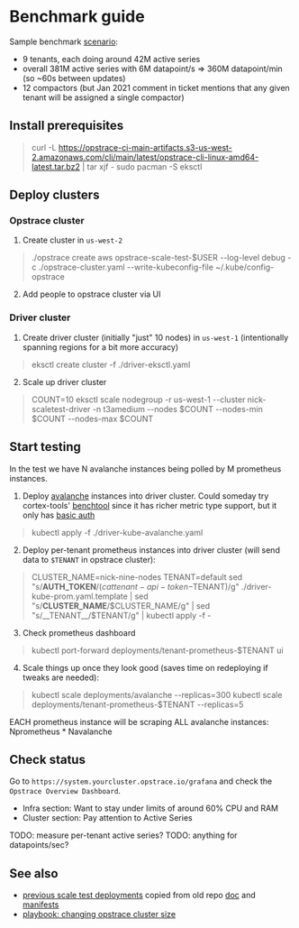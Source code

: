 # Benchmark guide

Sample benchmark [scenario](https://github.com/cortexproject/cortex/issues/3753):
- 9 tenants, each doing around 42M active series
- overall 381M active series with 6M datapoint/s => 360M datapoint/min (so ~60s between updates)
- 12 compactors (but Jan 2021 comment in ticket mentions that any given tenant will be assigned a single compactor)

## Install prerequisites

> curl -L https://opstrace-ci-main-artifacts.s3-us-west-2.amazonaws.com/cli/main/latest/opstrace-cli-linux-amd64-latest.tar.bz2 | tar xjf -
> sudo pacman -S eksctl

## Deploy clusters

### Opstrace cluster

1. Create cluster in `us-west-2`

> ./opstrace create aws opstrace-scale-test-$USER --log-level debug -c ./opstrace-cluster.yaml --write-kubeconfig-file ~/.kube/config-opstrace

2. Add people to opstrace cluster via UI

### Driver cluster

1. Create driver cluster (initially "just" 10 nodes) in `us-west-1` (intentionally spanning regions for a bit more accuracy)

> eksctl create cluster -f ./driver-eksctl.yaml

2. Scale up driver cluster

> COUNT=10
> eksctl scale nodegroup -r us-west-1 --cluster nick-scaletest-driver -n t3amedium --nodes $COUNT --nodes-min $COUNT --nodes-max $COUNT

## Start testing

In the test we have N avalanche instances being polled by M prometheus instances.

1. Deploy [avalanche](https://github.com/open-fresh/avalanche) instances into driver cluster. Could someday try cortex-tools' [benchtool](https://github.com/grafana/cortex-tools/blob/main/docs/benchtool.md) since it has richer metric type support, but it only has [basic auth](https://github.com/grafana/cortex-tools/blob/main/pkg/bench/query_runner.go#L185)

> kubectl apply -f ./driver-kube-avalanche.yaml

2. Deploy per-tenant prometheus instances into driver cluster (will send data to `$TENANT` in opstrace cluster):

> CLUSTER_NAME=nick-nine-nodes
> TENANT=default
> sed "s/__AUTH_TOKEN__/$(cat tenant-api-token-$TENANT)/g" ./driver-kube-prom.yaml.template | sed "s/__CLUSTER_NAME__/$CLUSTER_NAME/g" | sed "s/__TENANT__/$TENANT/g" | kubectl apply -f -

3. Check prometheus dashboard

> kubectl port-forward deployments/tenant-prometheus-$TENANT ui

4. Scale things up once they look good (saves time on redeploying if tweaks are needed):

> kubectl scale deployments/avalanche --replicas=300
> kubectl scale deployments/tenant-prometheus-$TENANT --replicas=5

EACH prometheus instance will be scraping ALL avalanche instances: Nprometheus * Navalanche

## Check status

Go to `https://system.yourcluster.opstrace.io/grafana` and check the `Opstrace Overview Dashboard`.
- Infra section: Want to stay under limits of around 60% CPU and RAM
- Cluster section: Pay attention to Active Series

TODO: measure per-tenant active series?
TODO: anything for datapoints/sec?

## See also

- [previous scale test deployments](./old/) copied from old repo [doc](https://github.com/opstrace/opstrace-prelaunch/blob/963d874b781299cab094629967e8156acd5fb0f0/docs/tests/how_to_launch_scale_test.md) and [manifests](https://github.com/opstrace/opstrace-prelaunch/tree/963d874b781299cab094629967e8156acd5fb0f0/test/manifests)
- [playbook: changing opstrace cluster size](https://docs.google.com/document/d/1wqTE2Evr2sAcfsSxkd7VD4cy8QqjaCnyCYiVoJ4i9gk/edit#heading=h.vf1rp13ok2tl)
